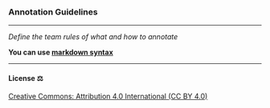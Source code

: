 ### Annotation Guidelines
------
 _Define the team rules of what and how to annotate_


**You can use [markdown syntax](https://commonmark.org/help/)**


----
#### License ⚖️
[Creative Commons: Attribution 4.0 International (CC BY 4.0)](https://creativecommons.org/licenses/by/4.0/)